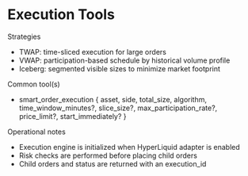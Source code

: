 # Execution Tools

Strategies

- TWAP: time-sliced execution for large orders
- VWAP: participation-based schedule by historical volume profile
- Iceberg: segmented visible sizes to minimize market footprint

Common tool(s)

- smart_order_execution { asset, side, total_size, algorithm, time_window_minutes?, slice_size?, max_participation_rate?, price_limit?, start_immediately? }

Operational notes

- Execution engine is initialized when HyperLiquid adapter is enabled
- Risk checks are performed before placing child orders
- Child orders and status are returned with an execution_id
